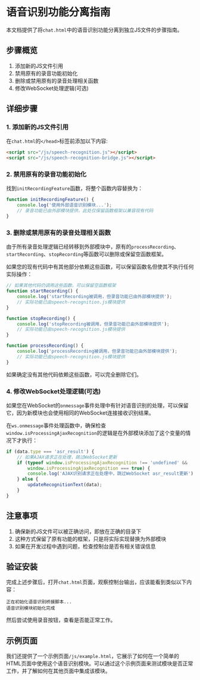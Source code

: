 # 语音识别功能分离指南

本文档提供了将`chat.html`中的语音识别功能分离到独立JS文件的步骤指南。

## 步骤概览

1. 添加新的JS文件引用
2. 禁用原有的录音功能初始化
3. 删除或禁用原有的录音处理相关函数
4. 修改WebSocket处理逻辑(可选)

## 详细步骤

### 1. 添加新的JS文件引用

在`chat.html`的`</head>`标签前添加以下内容:

```html
<script src="/js/speech-recognition.js"></script>
<script src="/js/speech-recognition-bridge.js"></script>
```

### 2. 禁用原有的录音功能初始化

找到`initRecordingFeature`函数，将整个函数内容替换为：

```javascript
function initRecordingFeature() {
    console.log('使用外部语音识别模块...');
    // 录音功能已由外部模块提供，此处仅保留函数框架以兼容现有代码
}
```

### 3. 删除或禁用原有的录音处理相关函数

由于所有录音处理逻辑已经转移到外部模块中，原有的`processRecording`、`startRecording`、`stopRecording`等函数可以删除或保留空函数框架。

如果您的现有代码中有其他部分依赖这些函数，可以保留函数名但使其不执行任何实际操作：

```javascript
// 如果其他代码仍调用这些函数，可以保留空函数框架
function startRecording() { 
    console.log('startRecording被调用，但录音功能已由外部模块提供');
    // 实际功能已由speech-recognition.js模块提供
}

function stopRecording() {
    console.log('stopRecording被调用，但录音功能已由外部模块提供');
    // 实际功能已由speech-recognition.js模块提供
}

function processRecording() {
    console.log('processRecording被调用，但录音功能已由外部模块提供');
    // 实际功能已由speech-recognition.js模块提供
}
```

如果确定没有其他代码依赖这些函数，可以完全删除它们。

### 4. 修改WebSocket处理逻辑(可选)

如果您在WebSocket的`onmessage`事件处理中有针对语音识别的处理，可以保留它，因为新模块也会使用相同的WebSocket连接接收识别结果。

在`ws.onmessage`事件处理函数中，确保检查`window.isProcessingAjaxRecognition`的逻辑是在外部模块添加了这个变量的情况下才执行：

```javascript
if (data.type === 'asr_result') {
    // 如果AJAX请求正在处理，跳过WebSocket更新
    if (typeof window.isProcessingAjaxRecognition !== 'undefined' && 
        window.isProcessingAjaxRecognition === true) {
        console.log('AJAX识别请求正在处理中，跳过WebSocket asr_result更新');
    } else {
        updateRecognitionText(data);
    }
}
```

## 注意事项

1. 确保新的JS文件可以被正确访问，即放在正确的目录下
2. 这种方式保留了原有功能的框架，只是将实际实现替换为外部模块
3. 如果在开发过程中遇到问题，检查控制台是否有相关错误信息

## 验证安装

完成上述步骤后，打开`chat.html`页面，观察控制台输出，应该能看到类似以下内容：

```
正在初始化语音识别桥接脚本...
语音识别模块初始化完成
```

然后尝试使用录音按钮，查看是否能正常工作。

## 示例页面

我们还提供了一个示例页面`/js/example.html`，它展示了如何在一个简单的HTML页面中使用这个语音识别模块。可以通过这个示例页面来测试模块是否正常工作，并了解如何在其他页面中集成该模块。 
